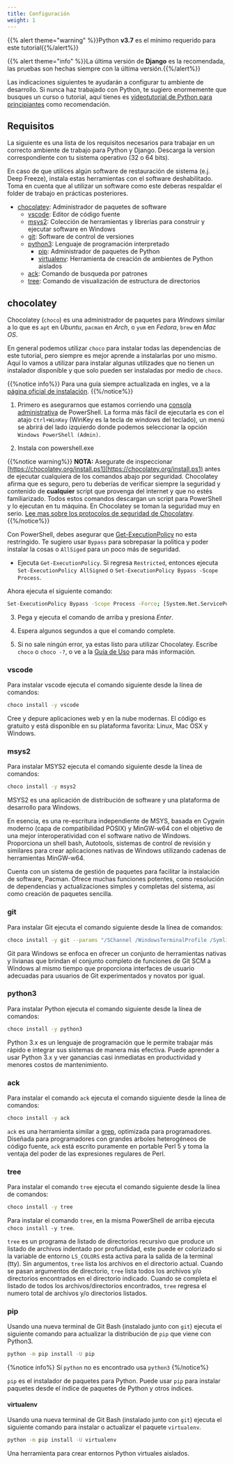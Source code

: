 ```yaml
---
title: Configuración
weight: 1
---
```


{{% alert theme="warning" %}}Python **v3.7** es el mínimo requerido para este tutorial{{%/alert%}}

{{% alert theme="info" %}}La última versión de **Django** es la recomendada, las pruebas son hechas siempre con la última versión.{{%/alert%}}

Las indicaciones siguientes te ayudarán a configurar tu ambiente de desarrollo. Si nunca haz trabajado con Python, te sugiero enormemente que busques un curso o tutorial, aquí tienes es [videotutorial de Python para principiantes](https://www.youtube.com/watch?v=chPhlsHoEPo&list=PLL0TiOXBeDah92BouG1YTuej0eJj6o5Sl&index=3) como recomendación.

<!--more-->

## Requisitos

La siguiente es una lista de los requisitos necesarios para trabajar en un correcto ambiente de trabajo para Python y Django. Descarga la version correspondiente con tu sistema operativo (32 o 64 bits).

En caso de que utilices algún software de restauración de sistema (e.j. Deep Freeze), instala estas herramientas con el software deshabilitado. Toma en cuenta que al utilizar un software como este deberas respaldar el folder de trabajo en prácticas posteriores.

- [chocolatey](https://chocolatey.org/install): Administrador de paquetes de software
  - [vscode](https://code.visualstudio.com/): Editor de código fuente
  -   [msys2](https://www.msys2.org/): Colección de herramientas y librerías para construir y ejecutar software en Windows
  -   [git](https://git-scm.com/downloads): Software de control de versiones
  -   [python3](https://www.python.org/downloads/): Lenguaje de programación interpretado
      - [pip](https://pip.pypa.io/en/stable/): Administrador de paquetes de Python
      - [virtualenv](https://virtualenv.pypa.io/en/latest/): Herramienta de creación de ambientes de Python aislados
  - [ack](https://linux.die.net/man/1/ack): Comando de busqueda por patrones
  - [tree](https://en.wikipedia.org/wiki/Tree_(command)): Comando de visualización de estructura de directorios

## chocolatey

Chocolatey (`choco`) es una administrador de paquetes para _Windows_ similar a lo que es `apt` en _Ubuntu_, `pacman` en _Arch_, o `yum` en _Fedora_, `brew` en _Mac OS_.

En general podemos utilizar `choco` para instalar todas las dependencias de este tutorial, pero siempre es mejor aprende a instalarlas por uno mismo. Aquí lo vamos a utilizar para instalar algunas utilizades que no tienen un instalador disponible y que solo pueden ser instaladas por medio de `choco`.

{{%notice info%}}
Para una guía siempre actualizada en ingles, ve a la [página oficial de instalación](https://chocolatey.org/install).
{{%/notice%}}

1. Primero es asegurarnos que estamos corriendo una [consola administrativa](https://www.howtogeek.com/194041/how-to-open-the-command-prompt-as-administrator-in-windows-8.1/) de PowerShell. La forma más fácil de ejecutarla es con el atajo `Ctrl+WinKey` (WinKey es la tecla de windows del teclado), un menú se abrirá del lado izquierdo donde podemos seleccionar la opción `Windows PowerShell (Admin)`.

2. Instala con powershell.exe

{{%notice warning%}}
**NOTA:** Asegurate de inspeccionar [https://chocolatey.org/install.ps1](https://chocolatey.org/install.ps1) antes de ejecutar cualquiera de los comandos abajo por seguridad. Chocolatey afirma que es seguro, pero tu deberías de verificar siempre la seguridad y contenido de **cualquier** script que provenga del internet y que no estés familiarizado. Todos estos comandos descargan un script para PowerShell y lo ejecutan en tu máquina. En Chocolatey se toman la seguridad muy en serio. [Lee mas sobre los protocolos de seguridad de Chocolatey](https://chocolatey.org/security).
{{%/notice%}}

Con PowerShell, debes asegurar que [Get-ExecutionPolicy](https://go.microsoft.com/fwlink/?LinkID=135170) no esta restringido. Te sugiero usar `Bypass` para sobrepasar la politica y poder instalar la cosas o `AllSiged` para un poco más de seguridad.

-   Ejecuta `Get-ExecutionPolicy`. Si regresa `Restricted`, entonces ejecuta `Set-ExecutionPolicy AllSigned` o `Set-ExecutionPolicy Bypass -Scope Process`.

Ahora ejecuta el siguiente comando:

```sh
Set-ExecutionPolicy Bypass -Scope Process -Force; [System.Net.ServicePointManager]::SecurityProtocol = [System.Net.ServicePointManager]::SecurityProtocol -bor 3072; iex ((New-Object System.Net.WebClient).DownloadString('https://chocolatey.org/install.ps1'))
```

3. Pega y ejecuta el comando de arriba y presiona _Enter_.

4. Espera algunos segundos a que el comando complete.

5. Si no sale ningún error, ya estas listo para utilizar Chocolatey. Escribe `choco` o `choco -?`, o ve a la [Guía de Uso](https://chocolatey.org/docs/getting-started) para más información.

### vscode

Para instalar vscode ejecuta el comando siguiente desde la línea de comandos:

```sh
choco install -y vscode
```

Cree y depure aplicaciones web y en la nube modernas. El código es gratuito y está disponible en su plataforma favorita: Linux, Mac OSX y Windows.

### msys2

Para instalar MSYS2 ejecuta el comando siguiente desde la línea de comandos:

```sh
choco install -y msys2
```

MSYS2 es una aplicación de distribución de software y una plataforma de desarrollo para Windows.

En esencia, es una re-escritura independiente de MSYS, basada en Cygwin moderno (capa de compatibilidad POSIX) y MinGW-w64 con el objetivo de una mejor interoperatividad con el software nativo de Windows. Proporciona un shell bash, Autotools, sistemas de control de revisión y similares para crear aplicaciones nativas de Windows utilizando cadenas de herramientas MinGW-w64.

Cuenta con un sistema de gestión de paquetes para facilitar la instalación de software, Pacman. Ofrece muchas funciones potentes, como resolución de dependencias y actualizaciones simples y completas del sistema, así como creación de paquetes sencilla.

### git

Para instalar Git ejecuta el comando siguiente desde la línea de comandos:

```sh
choco install -y git --params "/SChannel /WindowsTerminalProfile /Symlinks /DefaultBranchName:main /Editor:VisualStudioCode /PseudoConsoleSupport"
```

Git para Windows se enfoca en ofrecer un conjunto de herramientas nativas y livianas que brindan el conjunto completo de funciones de Git SCM a Windows al mismo tiempo que proporciona interfaces de usuario adecuadas para usuarios de Git experimentados y novatos por igual.

### python3

Para instalar Python ejecuta el comando siguiente desde la línea de comandos:

```sh
choco install -y python3
```

Python 3.x es un lenguaje de programación que le permite trabajar más rápido e integrar sus sistemas de manera más efectiva. Puede aprender a usar Python 3.x y ver ganancias casi inmediatas en productividad y menores costos de mantenimiento.

### ack

Para instalar el comando `ack` ejecuta el comando siguiente desde la línea de comandos:

```sh
choco install -y ack
```

`ack` es una herramienta similar a [grep](https://www.tutorialspoint.com/unix_commands/grep.htm), optimizada para programadores. Diseñada para programadores con grandes arboles heterogéneos de código fuente, `ack` está escrito puramente en portable Perl 5 y toma la ventaja del poder de las expresiones regulares de Perl.

### tree

Para instalar el comando `tree` ejecuta el comando siguiente desde la línea de comandos:

```sh
choco install -y tree
```

Para instalar el comando `tree`, en la misma PowerShell de arriba ejecuta `choco install -y tree`.

`tree` es un programa de listado de directorios recursivo que produce un listado de archivos indentado por profundidad, este puede er colorizado si la variable de entorno `LS_COLORS` esta activa para la salida de la terminal (tty). Sin argumentos, `tree` lista los archivos en el directorio actual. Cuando se pasan argumentos de directorio, `tree` lista todos los archivos y/o directorios encontrados en el directorio indicado. Cuando se completa el listado de todos los archivos/directorios encontrados, `tree` regresa el numero total de archivos y/o directorios listados.

### pip

Usando una nueva terminal de Git Bash (instalado junto con `git`) ejecuta el siguiente comando para actualizar la distribución de `pip` que viene con Python3.

```sh
python -m pip install -U pip
```

{%notice info%}
Sí `python` no es encontrado usa `python3`
{%/notice%}

`pip` es el instalador de paquetes para Python. Puede usar `pip` para instalar paquetes desde el índice de paquetes de Python y otros índices.

#### virtualenv

Usando una nueva terminal de Git Bash (instalado junto con `git`) ejecuta el siguiente comando para instalar o actualizar el paquete `virtualenv`.

```sh
python -m pip install -U virtualenv
```

Una herramienta para crear entornos Python virtuales aislados.
